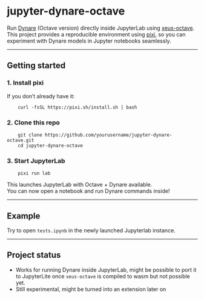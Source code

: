 # jupyter-dynare-octave

Run [Dynare](https://www.dynare.org/) (Octave version) directly inside JupyterLab using [xeus-octave](https://github.com/jupyter-xeus/xeus-octave).  
This project provides a reproducible environment using [pixi](https://prefix.dev/pixi), so you can experiment with Dynare models in Jupyter notebooks seamlessly.

---

## Getting started

### 1. Install pixi
If you don’t already have it:
```
    curl -fsSL https://pixi.sh/install.sh | bash
```
### 2. Clone this repo
```
    git clone https://github.com/yourusername/jupyter-dynare-octave.git
    cd jupyter-dynare-octave
```
### 3. Start JupyterLab
```
    pixi run lab
```
This launches JupyterLab with Octave + Dynare available.  
You can now open a notebook and run Dynare commands inside!

---

## Example

Try to open `tests.ipynb` in the newly launched Jupyterlab instance.

---

## Project status
- Works for running Dynare inside JupyterLab, might be possible to port it to JupyterLite once `xeus-octave` is compiled to wasm but not possible yet.
- Still experimental, might be turned into an extension later on
